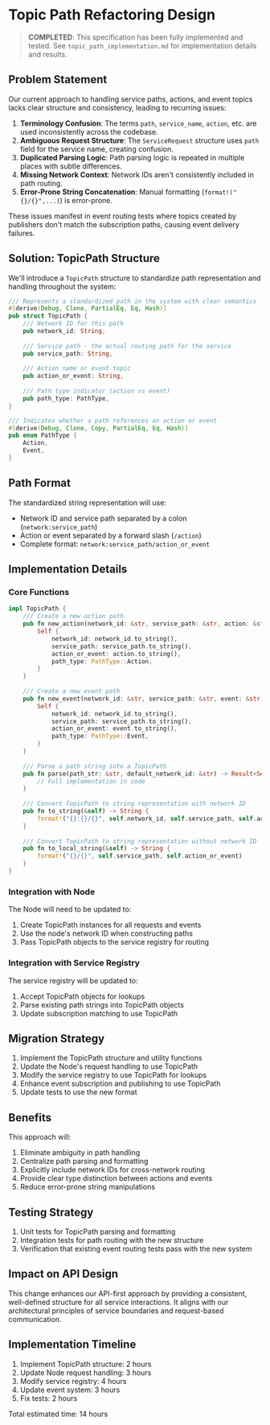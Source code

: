# Topic Path Refactoring Design

> **COMPLETED**: This specification has been fully implemented and tested. See `topic_path_implementation.md` for implementation details and results.

## Problem Statement

Our current approach to handling service paths, actions, and event topics lacks clear structure and consistency, leading to recurring issues:

1. **Terminology Confusion**: The terms `path`, `service_name`, `action`, etc. are used inconsistently across the codebase.
2. **Ambiguous Request Structure**: The `ServiceRequest` structure uses `path` field for the service name, creating confusion.
3. **Duplicated Parsing Logic**: Path parsing logic is repeated in multiple places with subtle differences.
4. **Missing Network Context**: Network IDs aren't consistently included in path routing.
5. **Error-Prone String Concatenation**: Manual formatting (`format!("{}/{}",...)`) is error-prone.

These issues manifest in event routing tests where topics created by publishers don't match the subscription paths, causing event delivery failures.

## Solution: TopicPath Structure

We'll introduce a `TopicPath` structure to standardize path representation and handling throughout the system:

```rust
/// Represents a standardized path in the system with clear semantics
#[derive(Debug, Clone, PartialEq, Eq, Hash)]
pub struct TopicPath {
    /// Network ID for this path
    pub network_id: String,
    
    /// Service path - the actual routing path for the service
    pub service_path: String,
    
    /// Action name or event topic
    pub action_or_event: String,
    
    /// Path type indicator (action vs event)
    pub path_type: PathType,
}

/// Indicates whether a path references an action or event
#[derive(Debug, Clone, Copy, PartialEq, Eq, Hash)]
pub enum PathType {
    Action,
    Event,
}
```

## Path Format

The standardized string representation will use:
- Network ID and service path separated by a colon (`network:service_path`)
- Action or event separated by a forward slash (`/action`)
- Complete format: `network:service_path/action_or_event`

## Implementation Details

### Core Functions

```rust
impl TopicPath {
    /// Create a new action path
    pub fn new_action(network_id: &str, service_path: &str, action: &str) -> Self {
        Self {
            network_id: network_id.to_string(),
            service_path: service_path.to_string(),
            action_or_event: action.to_string(),
            path_type: PathType::Action,
        }
    }
    
    /// Create a new event path
    pub fn new_event(network_id: &str, service_path: &str, event: &str) -> Self {
        Self {
            network_id: network_id.to_string(),
            service_path: service_path.to_string(),
            action_or_event: event.to_string(),
            path_type: PathType::Event,
        }
    }
    
    /// Parse a path string into a TopicPath
    pub fn parse(path_str: &str, default_network_id: &str) -> Result<Self> {
        // Full implementation in code
    }
    
    /// Convert TopicPath to string representation with network ID
    pub fn to_string(&self) -> String {
        format!("{}:{}/{}", self.network_id, self.service_path, self.action_or_event)
    }
    
    /// Convert TopicPath to string representation without network ID
    pub fn to_local_string(&self) -> String {
        format!("{}/{}", self.service_path, self.action_or_event)
    }
}
```

### Integration with Node

The Node will need to be updated to:
1. Create TopicPath instances for all requests and events
2. Use the node's network ID when constructing paths
3. Pass TopicPath objects to the service registry for routing

### Integration with Service Registry

The service registry will be updated to:
1. Accept TopicPath objects for lookups
2. Parse existing path strings into TopicPath objects
3. Update subscription matching to use TopicPath

## Migration Strategy

1. Implement the TopicPath structure and utility functions
2. Update the Node's request handling to use TopicPath
3. Modify the service registry to use TopicPath for lookups
4. Enhance event subscription and publishing to use TopicPath
5. Update tests to use the new format

## Benefits

This approach will:
1. Eliminate ambiguity in path handling
2. Centralize path parsing and formatting
3. Explicitly include network IDs for cross-network routing
4. Provide clear type distinction between actions and events
5. Reduce error-prone string manipulations

## Testing Strategy

1. Unit tests for TopicPath parsing and formatting
2. Integration tests for path routing with the new structure
3. Verification that existing event routing tests pass with the new system

## Impact on API Design

This change enhances our API-first approach by providing a consistent, well-defined structure for all service interactions. It aligns with our architectural principles of service boundaries and request-based communication.

## Implementation Timeline

1. Implement TopicPath structure: 2 hours
2. Update Node request handling: 3 hours
3. Modify service registry: 4 hours
4. Update event system: 3 hours
5. Fix tests: 2 hours

Total estimated time: 14 hours
